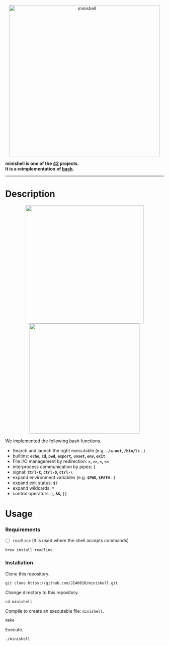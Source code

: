 <p align="center">
 <img width="480" alt="minishell" src="https://github.com/JIA0010/minishell/assets/103044771/0051d502-083f-41fb-817b-dfbae963a337">
</p>

**minishell is one of the [42](https://42tokyo.jp/) projects.**  
**It is a reimplementation of [bash](https://git.savannah.gnu.org/cgit/bash.git).**


---

# Description
<p align="center">
  <img width=375 src="https://github.com/JIA0010/minishell/assets/103044771/bc6ec802-b928-46b9-9b97-1464de5ff6cd">
  <img width=350 src="https://github.com/JIA0010/minishell/assets/103044771/6a86318f-09f3-46b3-a9f1-2aa328f6dbc6">
</p>

We implemented the following bash functions.
* Search and launch the right executable (e.g. **`./a.out`, `/bin/ls`** ..)
* builtins: **`echo`, `cd`, `pwd`, `export`, `unset`, `env`, `exit`**
* File I/O management by redirection: **`>`, `>>`, `<`, `<<`**
* interprocess communication by pipes: **`|`**
* signal: **`Ctrl-C`, `Ctrl-D`, `Ctrl-\`**
* expand environment variables (e.g. **`$PWD`, `$PATH`** ..)
* expand exit status: **`$?`**
* expand wildcards: **`*`**
* control operators: **`;`, `&&`, `||`**

# Usage
### Requirements
- [ ] `readline` (It is used where the shell accepts commands)
```shell
brew install readline
```

### Installation
Clone this repository.
```shell
git clone https://github.com/JIA0010/minishell.git
```
Change directory to this repository.
```shell
cd minishell
```
Compile to create an executable file: `minishell`.
```shell
make
```
Execute.
```shell
./minishell
```

